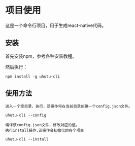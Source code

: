 # 项目使用

这是一个命令行项目，用于生成react-native代码。

## 安装

首先安装npm，参考各种安装教程。

然后执行：

```node
npm install -g uhutu-cli
```

## 使用方法

    进入一个空目录，执行，该操作将在当前目录创建一个config.json文件。

```node
uhutu-cli --config
```

    编译该config.json文件，修改对应的值。
    执行install操作,该操作会初始化的各个项目
```node
uhutu-cli --install
```

